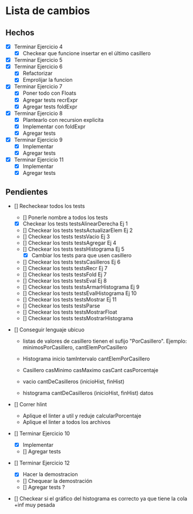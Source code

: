 # Lista de cambios

## Hechos

- [X] Terminar Ejercicio 4
    - [X] Checkear que funcione insertar en el último casillero
- [X] Terminar Ejercicio 5
- [X] Terminar Ejercicio 6
    - [X] Refactorizar
    - [X] Emprolijar la funcion
- [X] Terminar Ejercicio 7
    - [X] Poner todo con Floats
    - [X] Agregar tests recrExpr
    - [X] Agregar tests foldExpr
- [X] Terminar Ejercicio 8
    - [X] Plantearlo con recursion explicita
    - [X] Implementar con foldExpr
    - [X] Agregar tests
- [X] Terminar Ejercicio 9
    - [X] Implementar
    - [X] Agregar tests
- [X] Terminar Ejercicio 11
    - [X] Implementar
    - [X] Agregar tests
    
## Pendientes

- [] Recheckear todos los tests
    - [] Ponerle nombre a todos los tests
    - [X] Checkear los tests testsAlinearDerecha Ej 1
    - [] Checkear los tests testsActualizarElem Ej 2
    - [] Checkear los tests testsVacio Ej 3
    - [] Checkear los tests testsAgregar Ej 4
    - [] Checkear los tests testsHistograma Ej 5
        - [X] Cambiar los tests para que usen casillero
    - [] Checkear los tests testsCasilleros Ej 6
    - [] Checkear los tests testsRecr Ej 7
    - [] Checkear los tests testsFold Ej 7
    - [] Checkear los tests testsEval Ej 8
    - [] Checkear los tests testsArmarHistograma Ej 9
    - [] Checkear los tests testsEvalHistograma Ej 10
    - [] Checkear los tests testsMostrar Ej 11
    - [] Checkear los tests testsParse 
    - [] Checkear los tests testsMostrarFloat 
    - [] Checkear los tests testsMostrarHistograma 

- [] Conseguir lenguaje ubicuo
    - listas de valores de casillero tienen el sufijo "PorCasillero". Ejemplo: minimosPorCasillero, cantElemPorCasillero

    - Histograma inicio tamIntervalo cantElemPorCasillero
    - Casillero casMinimo casMaximo casCant casPorcentaje
    
    - vacio cantDeCasilleros (inicioHist, finHist) 
    - histograma cantDeCasilleros (inicioHist, finHist) datos

- [] Correr hlint
    - Aplique el linter a util y reduje calcularPorcentaje
    - Aplique el linter a todos los archivos

- [] Terminar Ejercicio 10
    - [X] Implementar
    - [] Agregar tests

- [] Terminar Ejercicio 12
    - [X] Hacer la demostracion
    - [] Chequear la demostración
    - [] Agregar tests ?

- [] Checkear si el gráfico del histograma es correcto ya que tiene la cola +inf muy pesada